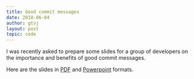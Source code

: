 ```yaml
---
title: Good commit messages
date: 2018-06-04
author: gtvj
layout: post
topic: code
---
```


I was recently asked to prepare some slides for a group of developers on the importance and benefits of good commit messages.

Here are the slides in [PDF](/content/good-commit-messages.pdf) and [Powerpoint](/content/good-commit-messages.pptx) formats.
